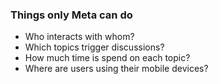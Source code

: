 ### Things only Meta can do
- Who interacts with whom?
- Which topics trigger discussions?
- How much time is spend on each topic?
- Where are users using their mobile devices?

